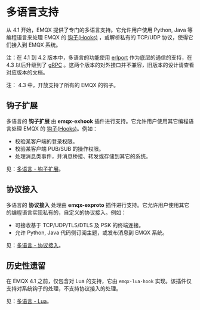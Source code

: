 # 多语言支持

从 4.1 开始，EMQX 提供了专门的多语言支持。它允许用户使用 Python, Java 等编程语言来处理 EMQX 的 [钩子(Hooks)](./hooks.md) ，或解析私有的 TCP/UDP 协议，使得它们接入到 EMQX 系统。

注：在 4.1 到 4.2 版本中，多语言的功能使用 [erlport](https://github.com/emqx/erlport) 作为底层的通信的支持，在 4.3 以后升级到了 [gRPC](https://grpc.io) 。这两个版本的对外接口并不兼容，旧版本的设计请查看对应版本的文档。

注： 4.3 中，开放支持了所有的 EMQX 的钩子。


## 钩子扩展

多语言的 **钩子扩展** 由 **emqx-exhook** 插件进行支持。它允许用户使用其它编程语言处理 EMQX 的 [钩子(Hooks)](hooks.md)。例如：

- 校验某客户端的登录权限。
- 校验某客户端 PUB/SUB 的操作权限。
- 处理消息类事件，并消息桥接、转发或存储到其它的系统。

见：[多语言 - 钩子扩展](lang-exhook.md)。

## 协议接入

多语言的 **协议接入** 处理由 **emqx-exproto**  插件进行支持。它允许用户使用其它的编程语言实现私有的，自定义的协议接入。例如：

- 可接收基于 TCP/UDP/TLS/DTLS 及 PSK 的终端连接。
- 允许 Python, Java 代码侧订阅主题，或发布消息到 EMQX 系统。

见：[多语言 - 协议接入](lang-exproto.md)。

## 历史性遗留

在 EMQX 4.1 之前，仅包含对 Lua 的支持，它由 `emqx-lua-hook`  实现。该插件仅支持对系统钩子的处理，不支持协议接入的处理。

见：[多语言 - Lua](lang-lua.md)。
